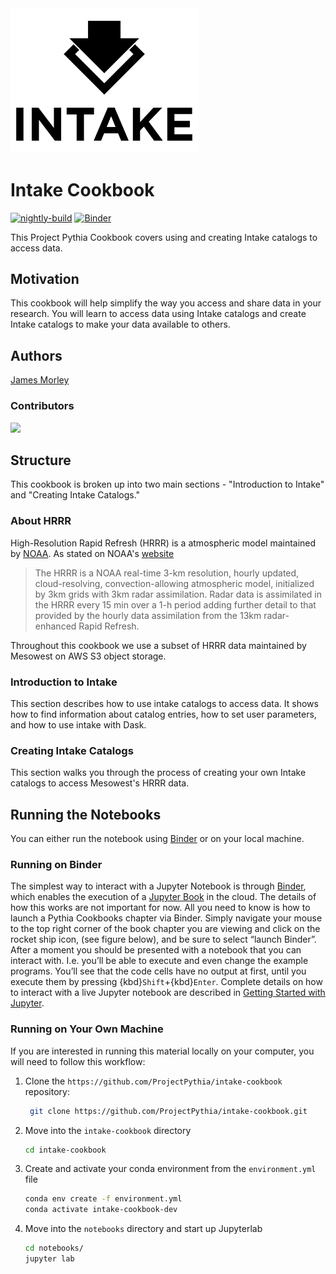 <img src="thumbnail.svg" alt="thumbnail" width="300"/>

# Intake Cookbook

[![nightly-build](https://github.com/ProjectPythia/intake-cookbook/actions/workflows/nightly-build.yaml/badge.svg)](https://github.com/ProjectPythia/intake-cookbook/actions/workflows/nightly-build.yaml)
[![Binder](http://binder.mypythia.org/badge_logo.svg)](http://binder.mypythia.org/v2/gh/ProjectPythia/intake-cookbook/main?labpath=notebooks)

This Project Pythia Cookbook covers using and creating Intake catalogs to access data.

## Motivation

This cookbook will help simplify the way you access and share data in your research. You will learn to access data using Intake catalogs and create Intake catalogs to make your data available to others.

## Authors

[James Morley](https://github.com/jnmorley/)

### Contributors

<a href="https://github.com/ProjectPythia/intake-cookbook/graphs/contributors">
  <img src="https://contrib.rocks/image?repo=ProjectPythia/intake-cookbook" />
</a>

## Structure
This cookbook is broken up into two main sections - "Introduction to Intake" and "Creating Intake Catalogs." 

### About HRRR
High-Resolution Rapid Refresh (HRRR) is a atmospheric model maintained by [NOAA](https://www.noaa.gov/). As stated on NOAA's [website](https://rapidrefresh.noaa.gov/hrrr/)

> The HRRR is a NOAA real-time 3-km resolution, hourly updated, cloud-resolving, convection-allowing atmospheric model, initialized by 3km grids with 3km radar assimilation. Radar data is
> assimilated in the HRRR every 15 min over a 1-h period adding further detail to that provided by the hourly data assimilation from the 13km radar-enhanced Rapid Refresh.

Throughout this cookbook we use a subset of HRRR data maintained by Mesowest on AWS S3 object storage. 

### Introduction to Intake
This section describes how to use intake catalogs to access data. It shows how to find information about catalog entries, how to set user parameters, and how to use intake with Dask.

### Creating Intake Catalogs
This section walks you through the process of creating your own Intake catalogs to access Mesowest's HRRR data.

## Running the Notebooks
You can either run the notebook using [Binder](https://mybinder.org/) or on your local machine.

### Running on Binder

The simplest way to interact with a Jupyter Notebook is through
[Binder](https://mybinder.org/), which enables the execution of a
[Jupyter Book](https://jupyterbook.org) in the cloud. The details of how this works are not
important for now. All you need to know is how to launch a Pythia
Cookbooks chapter via Binder. Simply navigate your mouse to
the top right corner of the book chapter you are viewing and click
on the rocket ship icon, (see figure below), and be sure to select
“launch Binder”. After a moment you should be presented with a
notebook that you can interact with. I.e. you’ll be able to execute
and even change the example programs. You’ll see that the code cells
have no output at first, until you execute them by pressing
{kbd}`Shift`\+{kbd}`Enter`. Complete details on how to interact with
a live Jupyter notebook are described in [Getting Started with
Jupyter](https://foundations.projectpythia.org/foundations/getting-started-jupyter.html).

### Running on Your Own Machine
If you are interested in running this material locally on your computer, you will need to follow this workflow:
  

1. Clone the `https://github.com/ProjectPythia/intake-cookbook` repository:

   ```bash
    git clone https://github.com/ProjectPythia/intake-cookbook.git
    ```  
1. Move into the `intake-cookbook` directory
    ```bash
    cd intake-cookbook
    ```  
1. Create and activate your conda environment from the `environment.yml` file
    ```bash
    conda env create -f environment.yml
    conda activate intake-cookbook-dev
    ```  
1.  Move into the `notebooks` directory and start up Jupyterlab
    ```bash
    cd notebooks/
    jupyter lab
    ```

